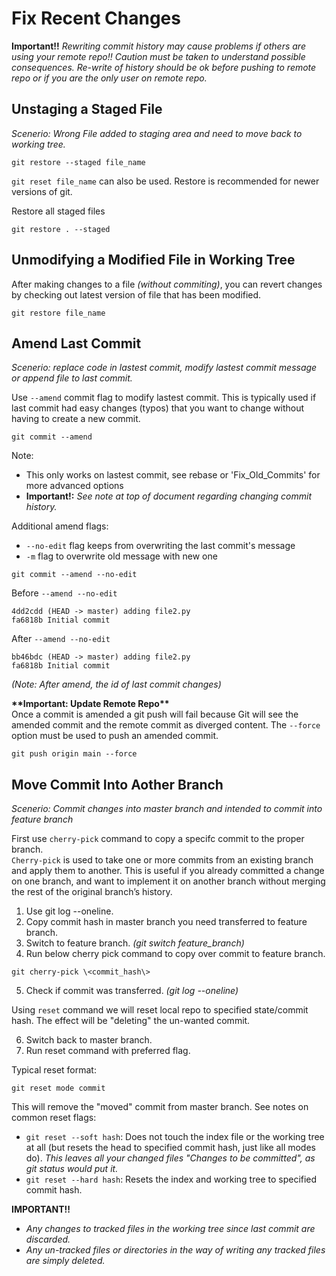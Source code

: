 # Fix Recent Changes

**Important!!**
*Rewriting commit history may cause problems if others are using your remote repo!! Caution must be taken to understand possible consequences. Re-write of history should be ok before pushing to remote repo or if you are the only user on remote repo.*


## **Unstaging a Staged File**

*Scenerio: Wrong File added to staging area and need to move back to working tree.* 

```
git restore --staged file_name
```

`git reset file_name` can also be used. Restore is recommended for newer versions of git.


Restore all staged files

```
git restore . --staged
```

## **Unmodifying a Modified File in Working Tree**

After making changes to a file *(without commiting)*, you can revert changes by checking out latest version of file that has been modified.

```
git restore file_name
```


## **Amend Last Commit**

*Scenerio: replace code in lastest commit, modify lastest commit message or append file to last commit.*  

Use `--amend` commit flag to modify lastest commit. This is typically used if last commit had easy changes (typos) that you want to change without having to create a new commit.  

```
git commit --amend
```

Note:
- This only works on lastest commit, see rebase or 'Fix_Old_Commits' for more advanced options  
- **Important!:** *See note at top of document regarding changing commit history.*


Additional amend flags:
- `--no-edit` flag keeps from overwriting the last commit's message
- `-m` flag to overwrite old message with new one  

```
git commit --amend --no-edit
```

Before `--amend --no-edit`
```
4dd2cdd (HEAD -> master) adding file2.py
fa6818b Initial commit
```

After `--amend --no-edit`
```
bb46bdc (HEAD -> master) adding file2.py
fa6818b Initial commit
```

*(Note: After amend, the id of last commit changes)*

**\*\*Important: Update Remote Repo\*\***  
Once a commit is amended a git push will fail because Git will see the amended commit and the remote commit as diverged content. The `--force` option must be used to push an amended commit.

```
git push origin main --force 
```



## **Move Commit Into Aother Branch**

*Scenerio: Commit changes into master branch and intended to commit into feature branch*

First use `cherry-pick` command to copy a specifc commit to the proper branch.  
`Cherry-pick` is used to take one or more commits from an existing branch and apply them to another. This is useful if you already committed a change on one branch, and want to implement it on another branch without merging the rest of the original branch’s history.

1. Use git log --oneline.
2. Copy commit hash in master branch you need transferred to feature branch.
3. Switch to feature branch. *(git switch feature_branch)*
4. Run below cherry pick command to copy over commit to feature branch.

```
git cherry-pick \<commit_hash\>
```

5. Check if commit was transferred. *(git log --oneline)*

Using `reset` command we will reset local repo to specified state/commit hash. The effect will be "deleting" the un-wanted commit.  

6. Switch back to master branch.
7. Run reset command with preferred flag. 

Typical reset format:

```
git reset mode commit
```

This will remove the "moved" commit from master branch. See notes on common reset flags:  
- `git reset --soft hash`: Does not touch the index file or the working tree at all (but resets the head to specified commit hash, just like all modes do). *This leaves all your changed files "Changes to be committed", as git status would put it.*  
- `git reset --hard hash`: Resets the index and working tree to specified commit hash.

**IMPORTANT!!**
- *Any changes to tracked files in the working tree since last commit are discarded.*
- *Any un-tracked files or directories in the way of writing any tracked files are simply deleted.*








